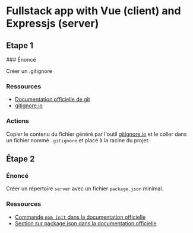 # Fullstack app with Vue (client) and Expressjs (server)

## Etape 1

### Énoncé

Créer un .gitignore

### Ressources

- [Documentation officielle de git](https://git-scm.com/docs/gitignore)
- [gitignore.io](https://www.toptal.com/developers/gitignore)

### Actions

Copier le contenu du fichier généré par l'outil [gitignore.io](https://www.toptal.com/developers/gitignore) et le coller dans un fichier nommé `.gitignore` et placé à la racine du projet.

## Étape 2

### Énoncé

Créer un répertoire `server` avec un fichier `package.json` minimal.

### Ressources

- [Commande `npm init` dans la documentation officielle](https://docs.npmjs.com/cli-commands/init.html)
- [Section sur package.json dans la documentation officielle](https://docs.npmjs.com/files/package.json)

